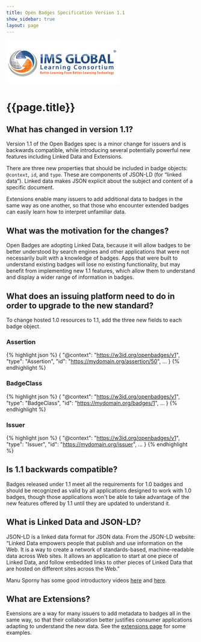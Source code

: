 ```yaml
---
title: Open Badges Specification Version 1.1
show_sidebar: true
layout: page
---
```

<div id="top">
<a href="http://www.imsglobal.org"><img src="../images/imsglobal-logo.png" alt="IMS Global Logo" border="0" /></a>
</div>

# {{page.title}}

## What has changed in version 1.1?
Version 1.1 of the Open Badges spec is a minor change for issuers and is backwards compatible, while introducing several potentially powerful new features including Linked Data and Extensions. 

There are three new properties that should be included in badge objects: `@context`, `id`, and `type`. These are components of JSON-LD (for “linked data”). Linked data makes JSON explicit about the subject and content of a specific document.

Extensions enable many issuers to add additional data to badges in the same way as one another, so that those who encounter extended badges can easily learn how to interpret unfamiliar data.

## What was the motivation for the changes?
Open Badges are adopting Linked Data, because it will allow badges to be better understood by search engines and other applications that were not necessarily built with a knowledge of badges. Apps that were built to understand existing badges will lose no existing functionality, but may benefit from implementing new 1.1 features, which allow them to understand and display a wider range of information in badges.

## What does an issuing platform need to do in order to upgrade to the new standard?
To change hosted 1.0 resources to 1.1, add the three new fields to each badge object.

### Assertion
{% highlight json %}
{
"@context": "https://w3id.org/openbadges/v1",
"type": "Assertion",
"id": "https://mydomain.org/assertion/50",
...
}
{% endhighlight %}

### BadgeClass
{% highlight json %}
{
  "@context": "https://w3id.org/openbadges/v1",
  "type": "BadgeClass",
  "id": "https://mydomain.org/badges/1",
  ...
}
{% endhighlight %}

### Issuer
{% highlight json %}
{
  "@context": "https://w3id.org/openbadges/v1",
  "type": "Issuer",
  "id": "https://mydomain.org/issuer",
  ...
}
{% endhighlight %}


## Is 1.1 backwards compatible?
Badges released under 1.1 meet all the requirements for 1.0 badges and should be recognized as valid by all applications designed to work with 1.0 badges, though those applications won't be able to take advantage of the new features offered by 1.1 until they are updated to understand it. 

## What is Linked Data and JSON-LD? 
JSON-LD is a linked data format for JSON data. From the JSON-LD website: “Linked Data empowers people that publish and use information on the Web. It is a way to create a network of standards-based, machine-readable data across Web sites. It allows an application to start at one piece of Linked Data, and follow embedded links to other pieces of Linked Data that are hosted on different sites across the Web.”

Manu Sporny has some good introductory videos [here](https://www.youtube.com/watch?v=vioCbTo3C-4) and [here](https://www.youtube.com/watch?v=UmvWk_TQ30A).

## What are Extensions?
Exensions are a way for many issuers to add metadata to badges all in the same way, so that their collaboration better justifies consumer applications adapting to understand the new data. See the [extensions page](/extensions) for some examples.  
